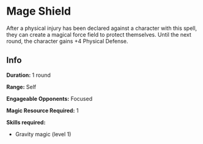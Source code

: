 # Mage Shield

After a physical injury has been declared against a character with this spell, they can create a magical force field to protect themselves. Until the next round, the character gains +4 Physical Defense.

## Info

**Duration:** 1 round

**Range:** Self

**Engageable Opponents:** Focused

**Magic Resource Required:** 1

**Skills required:**

- Gravity magic (level 1)
